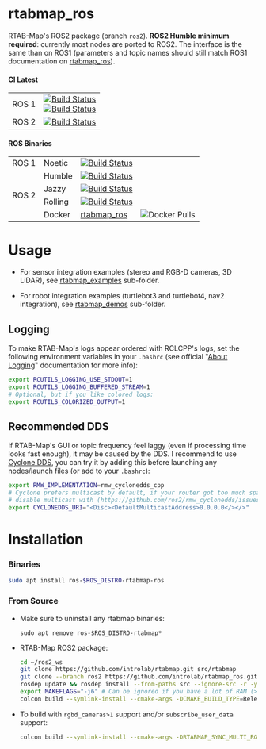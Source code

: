 rtabmap_ros
===========

RTAB-Map's ROS2 package (branch `ros2`). **ROS2 Humble minimum required**: currently most nodes are ported to ROS2. The interface is the same than on ROS1 (parameters and topic names should still match ROS1 documentation on [rtabmap_ros](http://wiki.ros.org/rtabmap_ros)). 

#### CI Latest

  <table>
    <tbody>
        <tr>
           <td>ROS 1</td>
           <td><a href="https://github.com/introlab/rtabmap_ros/actions/workflows/ros1.yml"><img src="https://github.com/introlab/rtabmap_ros/actions/workflows/ros1.yml/badge.svg" alt="Build Status"/> <br> <a href="https://github.com/introlab/rtabmap_ros/actions/workflows/docker.yml"><img src="https://github.com/introlab/rtabmap_ros/actions/workflows/docker.yml/badge.svg" alt="Build Status"/>
           </td>
        </tr>
        <tr>
           <td>ROS 2</td>
           <td><a href="https://github.com/introlab/rtabmap_ros/actions/workflows/ros2.yml"><img src="https://github.com/introlab/rtabmap_ros/actions/workflows/ros2.yml/badge.svg" alt="Build Status"/>
           </td>
        </tr>
     </tbody>
  </table>
 
 #### ROS Binaries
 
 <table>
    <tbody>
        <tr>
            <td rowspan="1">ROS 1</td>
            <td>Noetic</td>
            <td><a href="http://build.ros.org/job/Nbin_ufv8_uFv8__rtabmap_ros__ubuntu_focal_arm64__binary/"><img src="http://build.ros.org/buildStatus/icon?job=Nbin_ufv8_uFv8__rtabmap_ros__ubuntu_focal_arm64__binary" alt="Build Status"/></td>
        </tr>
        <tr>
            <td rowspan="4">ROS 2</td>
            <td>Humble</td>
            <td><a href="http://build.ros2.org/job/Hbin_uJ64__rtabmap_ros__ubuntu_jammy_amd64__binary/"><img src="http://build.ros2.org/buildStatus/icon?job=Hbin_uJ64__rtabmap_ros__ubuntu_jammy_amd64__binary" alt="Build Status"/></td>
        </tr>
        <tr>
            <td>Jazzy</td>
            <td><a href="http://build.ros2.org/job/Jbin_uN64__rtabmap_ros__ubuntu_noble_amd64__binary/"><img src="http://build.ros2.org/buildStatus/icon?job=Jbin_uN64__rtabmap_ros__ubuntu_noble_amd64__binary" alt="Build Status"/></td>
        </tr>
        <tr>
            <td>Rolling</td>
            <td><a href="http://build.ros2.org/job/Rbin_uN64__rtabmap_ros__ubuntu_noble_amd64__binary/"><img src="http://build.ros2.org/buildStatus/icon?job=Rbin_uN64__rtabmap_ros__ubuntu_noble_amd64__binary" alt="Build Status"/></td>
        </tr>
        <tr>
           <td>Docker</td>
           <td>
             <a href="https://hub.docker.com/r/introlab3it/rtabmap_ros">rtabmap_ros</a>
           </td>
           <td><img src="https://img.shields.io/docker/pulls/introlab3it/rtabmap_ros.svg?label=pulls" alt="Docker Pulls"/></td>
        </tr>
    </tbody>
</table>

# Usage

* For sensor integration examples (stereo and RGB-D cameras, 3D LiDAR), see [rtabmap_examples](https://github.com/introlab/rtabmap_ros/tree/ros2/rtabmap_examples/launch) sub-folder.

* For robot integration examples (turtlebot3 and turtlebot4, nav2 integration), see [rtabmap_demos](https://github.com/introlab/rtabmap_ros/tree/ros2/rtabmap_demos) sub-folder.

## Logging
To make RTAB-Map's logs appear ordered with RCLCPP's logs, set the following environment variables in your `.bashrc` (see official "[About Logging](https://docs.ros.org/en/humble/Concepts/Intermediate/About-Logging.html)" documentation for more info):
```bash
export RCUTILS_LOGGING_USE_STDOUT=1
export RCUTILS_LOGGING_BUFFERED_STREAM=1
# Optional, but if you like colored logs:
export RCUTILS_COLORIZED_OUTPUT=1
```

## Recommended DDS
If RTAB-Map's GUI or topic frequency feel laggy (even if processing time looks fast enough), it may be caused by the DDS. I recommend to use [Cyclone DDS](https://docs.ros.org/en/foxy/Installation/DDS-Implementations/Working-with-Eclipse-CycloneDDS.html), you can try it by adding this before launching any nodes/launch files (or add to your `.bashrc`):
```bash
export RMW_IMPLEMENTATION=rmw_cyclonedds_cpp
# Cyclone prefers multicast by default, if your router got too much spammed, 
# disable multicast with (https://github.com/ros2/rmw_cyclonedds/issues/489):
export CYCLONEDDS_URI="<Disc><DefaultMulticastAddress>0.0.0.0</></>"
```

# Installation 

### Binaries
```bash
sudo apt install ros-$ROS_DISTRO-rtabmap-ros
```

### From Source
* Make sure to uninstall any rtabmap binaries:
    ```
    sudo apt remove ros-$ROS_DISTRO-rtabmap*
    ```
* RTAB-Map ROS2 package:
    ```bash
    cd ~/ros2_ws
    git clone https://github.com/introlab/rtabmap.git src/rtabmap
    git clone --branch ros2 https://github.com/introlab/rtabmap_ros.git src/rtabmap_ros
    rosdep update && rosdep install --from-paths src --ignore-src -r -y
    export MAKEFLAGS="-j6" # Can be ignored if you have a lot of RAM (>16GB)
    colcon build --symlink-install --cmake-args -DCMAKE_BUILD_TYPE=Release
    ```

* To build with `rgbd_cameras>1` support and/or `subscribe_user_data` support:
    ```bash
    colcon build --symlink-install --cmake-args -DRTABMAP_SYNC_MULTI_RGBD=ON -DRTABMAP_SYNC_USER_DATA=ON -DCMAKE_BUILD_TYPE=Release
    ```

